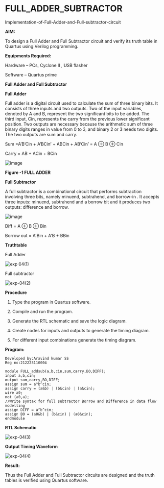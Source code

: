 # FULL_ADDER_SUBTRACTOR

Implementation-of-Full-Adder-and-Full-subtractor-circuit

**AIM:**

To design a Full Adder and Full Subtractor circuit and verify its truth table in Quartus using Verilog programming.

**Equipments Required:**

Hardware – PCs, Cyclone II , USB flasher

Software – Quartus prime

**Full Adder and Full Subtractor**

**Full Adder**

Full adder is a digital circuit used to calculate the sum of three binary bits. It consists of three inputs and two outputs. Two of the input variables, denoted by A and B, represent the two significant bits to be added. The third input, Cin, represents the carry from the previous lower significant position. Two outputs are necessary because the arithmetic sum of three binary digits ranges in value from 0 to 3, and binary 2 or 3 needs two digits. The two outputs are sum and carry.

Sum =A’B’Cin + A’BCin’ + ABCin + AB’Cin’ = A ⊕ B ⊕ Cin 

Carry = AB + ACin + BCin

![image](https://github.com/naavaneetha/FULL_ADDER_SUBTRACTOR/assets/154305477/0f30ba51-5ffb-4198-845f-18e054f675e7)

**Figure -1 FULL ADDER**

**Full Subtractor**

A full subtractor is a combinational circuit that performs subtraction involving three bits, namely minuend, subtrahend, and borrow-in . It accepts three inputs: minuend, subtrahend and a borrow bit and it produces two outputs: difference and borrow.

![image](https://github.com/naavaneetha/FULL_ADDER_SUBTRACTOR/assets/154305477/02b24f51-ab51-4304-9ad6-7b81ffc1ead5)

Diff = A ⊕ B ⊕ Bin 

Borrow out = A'Bin + A'B + BBin



**Truthtable**


Full Adder

![exp 04(1)](https://github.com/23002776/FULL_ADDER_SUBTRACTOR/assets/145742657/6f1e868f-c353-4b56-bffe-14ec912f7984)


Full subtractor

![exp-04(2)](https://github.com/23002776/FULL_ADDER_SUBTRACTOR/assets/145742657/d99749ba-3f09-4200-9361-10c63b2c5f29)

**Procedure**
1. Type the program in Quartus software.

2. Compile and run the program.

3. Generate the RTL schematic and save the logic diagram.

4. Create nodes for inputs and outputs to generate the timing diagram.

5. For different input combinations generate the timing diagram.

**Program:**
```
Developed by:Aravind kumar SS
Reg no:212223110004
```

```
module FULL_addsub(a,b,cin,sum,carry,BO,DIFF);
input a,b,cin;
output sum,carry,BO,DIFF;
assign sum = a^b^cin;
assign carry = (a&b) | (b&cin) | (a&cin);
wire a0;
not (a0,a);
//Write syntax for full subtractor Borrow and Difference in data flow modelling
assign DIFF = a^b^cin;
assign BO = (a0&b) | (b&cin) | (a0&cin);
endmodule
```
**RTL Schematic**


![exp-04(3)](https://github.com/23002776/FULL_ADDER_SUBTRACTOR/assets/145742657/dedfdbb2-6f36-4031-971f-0eb9b31e68f3)



**Output Timing Waveform**


![exp-04(4)](https://github.com/23002776/FULL_ADDER_SUBTRACTOR/assets/145742657/63c21b87-0632-4549-aaf5-6aef497e8de4)



**Result:**

Thus the Full Adder and Full Subtractor circuits are designed and the truth tables is verified using Quartus software.



